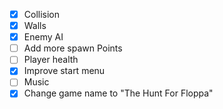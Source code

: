 - [X] Collision
- [x] Walls
- [x] Enemy AI
- [ ] Add more spawn Points
- [ ] Player health
- [X] Improve start menu
- [ ] Music
- [X] Change game name to "The Hunt For Floppa"